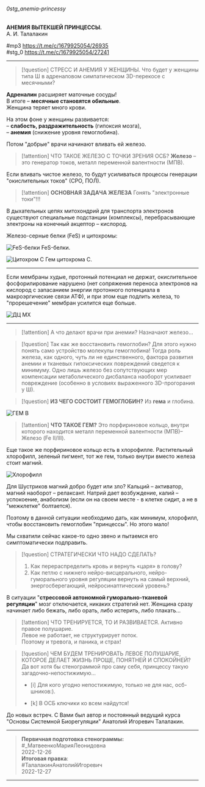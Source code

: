 ###### 0stg_anemia-princessy
**АНЕМИЯ ВЫТЕКШЕЙ ПРИНЦЕССЫ.**  
А. И. Талалакин  

#mp3 https://t.me/c/1679925054/26935  
#stg_0 https://t.me/c/1679925054/27241   

***

> [!question] СТРЕСС И АНЕМИЯ У ЖЕНЩИНЫ.
> Что будет у женщины типа Ш в адреналовом симпатическом 3D-перекосе с месячными?  

**Адреналин** расширяет маточные сосуды!  
В итоге – **месячные становятся обильные**.  
Женщина теряет много крови.

На этом фоне у женщины развивается:  
– **слабость, раздражительность** (гипоксия мозга),  
– **анемия** (снижение уровня гемоглобина).  

Потом "добрые" врачи начинают вливать ей железо.  

> [!attention] ЧТО ТАКОЕ ЖЕЛЕЗО С ТОЧКИ ЗРЕНИЯ ОСБ?
> **Железо** – это генератор токов, металл переменной валентности (МПВ). 

Если вливать чистое железо, то будут усиливаться процессы генерации "окислительных токов" (СРО, ПОЛ).  

> [!attention] **ОСНОВНАЯ ЗАДАЧА ЖЕЛЕЗА** 
> Гонять "электронные токи"!!!

В дыхательных цепях митохондрий для транспорта электронов существуют специальные подстанции (комплексы), перебрасывающие электроны на конечный акцептор – кислород.  

Железо-серные белки (FeS) и цитохромы:

![FeS-белки](https://telegra.ph/file/437ea0681378eb27d7291.jpg)
FeS-белки.

![Цитохром C](https://telegra.ph/file/bc5da976b60282c77538f.jpg)
Гем цитохрома C.

***
Если мембраны худые, протонный потенциал не держат, окислительное фосфорилирование нарушено (нет сопряжения переноса электронов на кислород с запасанием энергии протонного потенциала в макроэргические связи АТФ), и при этом еще подлить железа, то "прорешечение" мембран усилится еще больше.  

![ДЦ МХ](https://telegra.ph/file/34ef5aeabeed06b081e20.jpg)

***
> [!attention] А что делают врачи при анемии? 
> Назначают железо...  

> [!question] Так как же восстановить гемоглобин? 
> Для этого нужно понять само устройство молекулы гемоглобина! Тогда роль железа, как одного, чуть ли не единственного, фактора развития анемии и тканевых гипоксических повреждений сведется к минимуму. Одно лишь железо без сопутствующих мер компенсации метаболического дисбаланса наоборот усиливает повреждение (особенно в условиях выраженного 3D-прогорания у Ш).


> [!question] **ИЗ ЧЕГО СОСТОИТ ГЕМОГЛОБИН?**
> Из **гема** и глобина. 

![ГЕМ B](https://telegra.ph/file/fbdbac8597f444b798114.jpg)  

> [!attention] **ЧТО ТАКОЕ ГЕМ?**
> Это порфириновое кольцо, внутри которого находится металл переменной валентности (МПВ)– Железо (Fe II/III).  


Еще такое же порфириновое кольцо есть в хлорофилле. Растительный хлорофилл, зеленый пигмент, тот же гем, только внутри вместо железа стоит магний.  

![Хлорофилл](https://telegra.ph/file/4b5d7be917dfbfbe6461f.jpg)

Для Шустриков магний добро будет или зло? Кальций – активатор, магний наоборот – релаксант. Натрий дает возбуждение, калий – успокоение, анаболизм (если он на своем месте - в клетке сидит, а не в "межклетке" болтается).  

Поэтому в данной ситуации необходимо дать, как минимум, хлорофилл, чтобы восстановить гемоглобин "принцессы". Но этого мало!  

Мы схватили сейчас какое-то одно звено и пытаемся его симптоматически подправить.  

> [!question] СТРАТЕГИЧЕСКИ ЧТО НАДО СДЕЛАТЬ? 
> 1. Как перераспределить кровь и вернуть «царя» в голову?  
> 2. Как петлю с нижнего нейро-висцерального, нейро-гуморального уровня регуляции вернуть на самый верхний, энергосберегающий,  нейросинаптический уровень?  

В ситуации "**стрессовой автономной гуморально-тканевой регуляции**" мозг отключается, никаких стратегий нет. Женщина сразу начинает либо бежать, либо орать, либо истерить, либо плакать...  

> [!attention] ЧТО ТРЕНИРУЕТСЯ, ТО И РАЗВИВАЕТСЯ. 
> Активно правое полушарие.  
> Левое не работает, не структурирует поток.   
> Поэтому и тревога, и паника, и страх!  

> [!question] ЧЕМ БУДЕМ ТРЕНИРОВАТЬ ЛЕВОЕ ПОЛУШАРИЕ, КОТОРОЕ ДЕЛАЕТ ЖИЗНЬ ПРОЩЕ, ПОНЯТНЕЙ И СПОКОЙНЕЙ?  
> Да вот хотя бы стенограммой про саму себя, принцессу такую загадочно-непостижимую... 
> 
> - [i] Для кого угодно непостижимую, только не для нас, осб-шников:).
> 
> - [k] В ОСБ ключики ко всем найдутся!

До новых встреч. С Вами был автор и постоянный ведущий курса "Основы Системной Биорегуляции" Анатолий Игоревич Талалакин.




***  
> **Первичная подготовка стенограммы:**
#_МатвеенкоМарияЛеонидовна  
> 2022-12-26  
> **Итоговая правка**:  
#ТалалакинАнатолийИгоревич  
> 2022-12-27
***